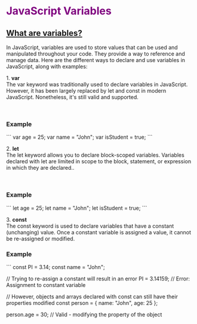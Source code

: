 <h1 style="color:purple;">JavaScript Variables</h1>
<h2 style="text-decoration:underline">What are variables?</h2>
<p>In JavaScript, variables are used to  store values that can be used and manipulated throughout your code. They provide a way to reference and manage data. Here are the different ways to declare and use variables in JavaScript, along with examples:</p>
<p> 1. <b>var</b> <br>The var keyword was traditionally used to declare variables in JavaScript. However, it has been largely replaced by let and const in modern JavaScript. Nonetheless, it's still valid and supported.</p>
<br/>
<h3>Example</h3>
```
var age = 25;
var name = "John";
var isStudent = true;
```

<p> 2. <b>let</b> <br>The let keyword allows you to declare block-scoped variables. Variables declared with let are limited in scope to the block, statement, or expression in which they are declared..</p>
<br/>
<h3>Example</h3>
```
let age = 25;
let name = "John";
let isStudent = true;
```
<p> 3. <b>const</b> <br> The const keyword is used to declare variables that have a constant (unchanging) value. Once a constant variable is assigned a value, it cannot be re-assigned or modified.</p>

<h3>Example</h3>
```
const PI = 3.14;
const name = "John";

// Trying to re-assign a constant will result in an error
PI = 3.14159; // Error: Assignment to constant variable

// However, objects and arrays declared with const can still have their properties modified
const person = {
  name: "John",
  age: 25
};

person.age = 30; // Valid - modifying the property of the object

```
